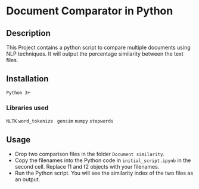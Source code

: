 # Document Comparator in Python

## Description
This Project contains a python script to compare multiple documents using NLP techniques. It will output the percentage similarity between the text files.

## Installation
```Python 3+```
### Libraries used
```NLTK```
```word_tokenize```
``` gensim```
```numpy```
```stopwords```

## Usage 
- Drop two comparison files in the folder ```Document similarity```.
- Copy the filenames into the Python code in ```initial_script.ipynb``` in the second cell. Replace f1 and f2 objects with your filenames.
- Run the Python script. You will see the similarity index of the two files as an output.

